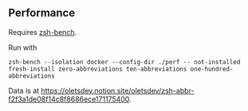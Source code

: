 ## Performance

Requires [zsh-bench](https://github.com/romkatv/zsh-bench).

Run with

```shell
zsh-bench --isolation docker --config-dir ./perf -- not-installed fresh-install zero-abbreviations ten-abbreviations one-hundred-abbreviations
```

Data is at <https://oletsdev.notion.site/oletsdev/zsh-abbr-f2f3a1de08f14c8f8686ece171175400>.
